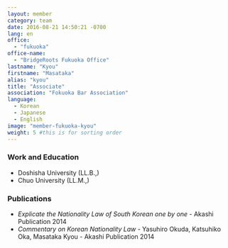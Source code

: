 ```yaml
---
layout: member
category: team
date: 2016-08-21 14:50:21 -0700
lang: en
office:
  - "fukuoka"
office-name:
  - "BridgeRoots Fukuoka Office"
lastname: "Kyou"
firstname: "Masataka"
alias: "kyou"
title: "Associate"
association: "Fokuoka Bar Association"
language:
  - Korean
  - Japanese
  - English
image: "member-fukuoka-kyou"
weight: 5 #this is for sorting order
---
```



### Work and Education
- Doshisha University (LL.B.,)
- Chuo University (LL.M.,)


### Publications
- *Explicate the Nationality Law of South Korean one by one* - Akashi Publication 2014
- *Commentary on Korean Nationality Law* - Yasuhiro Okuda, Katsuhiko Oka, Masataka Kyou - Akashi Publication 2014
